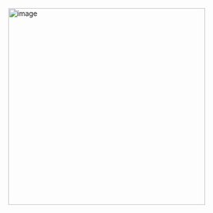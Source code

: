 <img width="396" alt="image" src="https://github.com/SarimDEV/SpiceMixer/assets/61898576/7085f7c8-ba8e-41b7-827d-82779b81d058">
